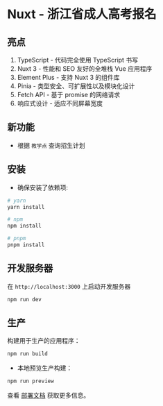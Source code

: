 # Nuxt - 浙江省成人高考报名

## 亮点

1. TypeScript - 代码完全使用 TypeScript 书写
2. Nuxt 3 - 性能和 SEO 友好的全堆栈 Vue 应用程序
3. Element Plus - 支持 Nuxt 3 的组件库
4. Pinia - 类型安全、可扩展性以及模块化设计
5. Fetch API - 基于 promise 的网络请求
6. 响应式设计 - 适应不同屏幕宽度

## 新功能

- 根据 `教学点` 查询招生计划

## 安装

- 确保安装了依赖项:

```bash
# yarn
yarn install

# npm
npm install

# pnpm
pnpm install
```

## 开发服务器

在 `http://localhost:3000` 上启动开发服务器

```bash
npm run dev
```

## 生产

构建用于生产的应用程序：

```bash
npm run build
```

- 本地预览生产构建：

```bash
npm run preview
```

查看 [部署文档](https://nuxt.com/docs/getting-started/deployment) 获取更多信息。
